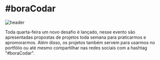 # #boraCodar

![header](https://user-images.githubusercontent.com/32278696/215504217-fc41342d-7320-401a-b5c9-aa4df225c08b.png)

Toda quarta-feira um novo desafio é lançado, nesse evento são apresentadas propostas de projetos toda semana para praticarmos e apromorarmos.
Além disso, os projetos também servem para usarmos no portfólio ou até mesmo compartilhar nas redes sociais com a hashtag "#boraCodar".
